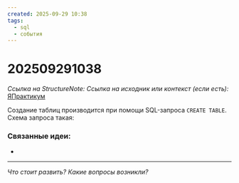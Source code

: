 ```yaml
---
created: 2025-09-29 10:38
tags:
  - sql
  - события
---
```

# 202509291038
*Ссылка на StructureNote:*
*Ссылка на исходник или контекст (если есть):* [ЯПрактикум](https://practicum.yandex.ru/trainer/backend-nodejs/lesson/709f6080-e898-4bfb-87af-957662575c1a/)

Создание таблиц производится при помощи SQL-запроса `CREATE TABLE`. Схема запроса такая:
### Связанные идеи:
* 
---

*Что стоит развить? Какие вопросы возникли?*